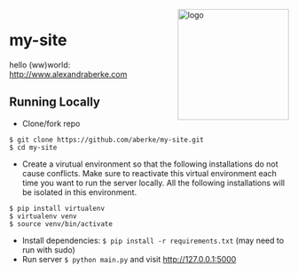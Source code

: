 <img width="200px" src="http://www.alexandraberke.com/static/favicon-big.gif" alt="logo" align="right" />

my-site
=======

hello (ww)world: http://www.alexandraberke.com


Running Locally
---

* Clone/fork repo

```
$ git clone https://github.com/aberke/my-site.git
$ cd my-site
```

* Create a virutual environment so that the following installations do not cause conflicts.  Make sure to reactivate this virtual environment each time you want to run the server locally.  All the following installations will be isolated in this environment.

```
$ pip install virtualenv
$ virtualenv venv
$ source venv/bin/activate
```

* Install dependencies: ```$ pip install -r requirements.txt``` (may need to run with sudo)
* Run server ```$ python main.py``` and visit <http://127.0.0.1:5000>

